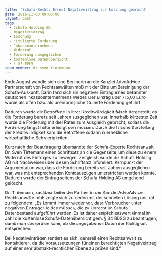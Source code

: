 ```yaml
---
title: 'Schufa-Recht: Erneut Negativeintrag zur Löschung gebracht'
date: 2016-11-03 00:00:00
layout: post
tags:
  - Schufa Holding AG
  - Negativeintrag
  - Löschung
  - titulierte Forderung
  - Inkassounternehmen
  - Widerruf
  - Forderung ausgeglichen
  - kostenlose Datenübersicht
  - § 34 BDSG
team_member: dr-sven-tintemann
---
```



Ende August wandte sich eine Berlinerin an die Kanzlei AdvoAdvice Partnerschaft von Rechtsanw&auml;lten mbB mit der Bitte um Bereinigung der Schufa-Auskunft. Darin fand sich ein negativer Eintrag eines bekannten deutschen Inkassounternehmens wieder. Der Eintrag &uuml;ber 715,00 Euro wurde als offen bzw. als uneinbringliche titulierte Forderung gef&uuml;hrt.

Dadurch wurde die Betroffene in ihrer Kreditw&uuml;rdigkeit falsch dargestellt, da die Forderung bereits seit Jahren ausgeglichen war. Innerhalb k&uuml;rzester Zeit wurde die Forderung mit drei Raten zum Ausgleich gebracht, sodass die Forderung l&auml;ngst h&auml;tte erledigt sein m&uuml;ssen. Durch die falsche Darstellung der Kreditw&uuml;rdigkeit kam die Betroffene sodann in erhebliche wirtschaftliche Schwierigkeiten.

Kurz nach der Beauftragung &uuml;bersandte der Schufa-Experte Rechtsanwalt Dr. Sven Tintemann einen Schriftsatz an die Gegenseite, um diese zu einem Widerruf des Eintrages zu bewegen. Zeitgleich wurde die Schufa Holding AG mit Nachweisen &uuml;ber diesen Schriftsatz informiert. Kernpunkt der Argumentation war, dass die Forderung bereits seit Jahren ausgeglichen war, was mit entsprechenden Kontoausz&uuml;gen unterstrichen werden konnte. Dadurch wurde der Eintrag seitens der Schufa Holding AG umgehend gel&ouml;scht.

Dr. Tintemann, sachbearbeitender Partner in der Kanzlei AdvoAdvice Rechtsanw&auml;lte mbB zeigte sich zufrieden mit der schnellen L&ouml;sung und r&auml;t zu folgendem: „Es kommt immer wieder vor, dass Verbraucher unter negativen Eintragen leiden m&uuml;ssen, die zu Unrecht im Schufa-Datenbestand aufgef&uuml;hrt werden. Es ist daher empfehlenswert einmal im Jahr die kostenlose Schufa-Daten&uuml;bersicht gem. &sect; 34 BDSG zu beantragen, damit man &uuml;berpr&uuml;fen kann, ob die angegebenen Daten der Richtigkeit entsprechen.

Bei Negativeintr&auml;gen rentiert es sich, generell einen Rechtsanwalt zu kontaktieren, da die Voraussetzungen f&uuml;r einen berechtigten Negativeintrag auf einer sehr abstrakt-rechtlichen Ebene zu pr&uuml;fen sind.“